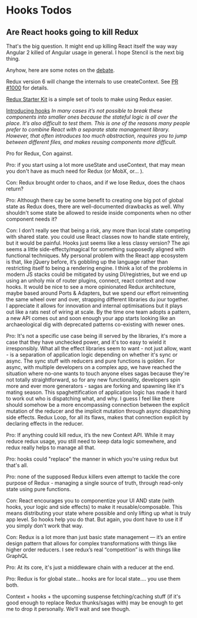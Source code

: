 # Hooks Todos


## Are React hooks going to kill Redux

That's the big question.  It might end up killing React itself the way way Angular 2 killed of Angular usage in general.  I hope Stencil is the next big thing.


Anyhow, here are some notes on the [debate](https://www.reddit.com/r/reactjs/comments/9tto1x/are_react_hooks_going_to_kill_redux/).

Redux version 6 will change the internals to use createContext. See [PR #1000](https://github.com/reduxjs/react-redux/pull/1000) for details.

[Redux Starter Kit](https://github.com/reduxjs/redux-starter-kit) is a simple set of tools to make using Redux easier.

[Introducing hooks](https://reactjs.org/docs/hooks-intro.html#complex-components-become-hard-to-understand)
*In many cases it’s not possible to break these components into smaller ones because the stateful logic is all over the place. It’s also difficult to test them. This is one of the reasons many people prefer to combine React with a separate state management library. However, that often introduces too much abstraction, requires you to jump between different files, and makes reusing components more difficult.*


Pro for Redux, Con against.

Pro: if you start using a lot more useState and useContext, that may mean you don't have as much need for Redux (or MobX, or... ).

Con: Redux brought order to chaos, and if we lose Redux, does the chaos return?

Pro: Although there cay be some benefit to creating one big pot of global state as Redux does, there are well-documented drawbacks as well. Why shouldn't some state be allowed to reside inside components when no other component needs it?

Con: I don’t really see that being a risk, any more than local state competing with shared state. you could use React classes now to handle state entirely, but it would be painful. Hooks just seems like a less classy version? The api seems a little side-effecty/magical for something supposedly aligned with functional techniques.  My personal problem with the React app ecosystem is that, like jQuery before, it’s gobbling up the language rather than restricting itself to being a rendering engine. I think a lot of the problems in modern JS stacks could be mitigated by using DI/registries, but we end up using an unholy mix of router plugins, connect, react context and now hooks. It would be nice to see a more opinionated Redux architecture, maybe based around Ports & Adapters, but we spend our effort reinventing the same wheel over and over, strapping different libraries du jour together. I appreciate it allows for innovation and internal optimisations but it plays out like a rats nest of wiring at scale. By the time one team adopts a pattern, a new API comes out and soon enough your app starts looking like an archaeological dig with deprecated patterns co-existing with newer ones.

Pro: It's not a specific use case being ill served by the libraries, it's more a case that they have unchecked power, and it's too easy to wield it irresponsibly. What all the effect libraries seem to want - not just allow, want - is a separation of application logic depending on whether it's sync or async.  The sync stuff with reducers and pure functions is golden. For async, with multiple developers on a complex app, we have reached the situation where no-one wants to touch anyone elses sagas because they're not totally straightforward, so for any new functionality, developers spin more and ever more generators - sagas are forking and spawning like it's mating season. This spaghettification of application logic has made it hard to work out who is dispatching what, and why.  I guess I feel like there should somehow be a more encompassing connection between the explicit mutation of the reducer and the implicit mutation through async dispatching side effects. Redux Loop, for all its flaws, makes that connection explicit by declaring effects in the reducer.

Pro: If anything could kill redux, it’s the new Context API.  While it may reduce redux usage, you still need to keep data logic somewhere, and redux really helps to manage all that.

Pro: hooks could "replace" the manner in which you're using redux but that's all.

Pro: none of the supposed Redux killers even attempt to tackle the core purpose of Redux - managing a single source of truth, through read-only state using pure functions.

Con: React encourages you to componentize your UI AND state (with hooks, your logic and side effects) to make it reusable/composable. This means distributing your state where possible and only lifting up what is truly app level. So hooks help you do that. But again, you dont have to use it if you simply don't work that way.

Con: Redux is a lot more than just basic state management — it’s an entire design pattern that allows for complex transformations with things like higher order reducers. I see redux’s real “competition” is with things like GraphQL

Pro:  At its core, it's just a middleware chain with a reducer at the end.

Pro: Redux is for global state... hooks are for local state.... you use them both.

Context + hooks + the upcoming suspense fetching/caching stuff (if it's good enough to replace Redux thunks/sagas with) may be enough to get me to drop it personally. We'll wait and see though.
